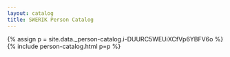 ```yaml
---
layout: catalog
title: SWERIK Person Catalog
---
```

{% assign p = site.data._person-catalog.i-DUURC5WEUiXCfVp6YBFV6o %}
{% include person-catalog.html p=p %}


